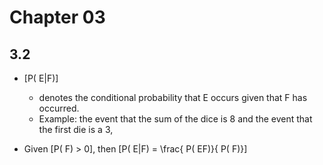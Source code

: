 # Chapter 03

## 3.2
* \[P( E|F)\]
  * denotes the conditional probability that E occurs given that F has occurred.
  * Example: the event that the sum of the dice is 8 and the event 
    that the first die is a 3,


* Given \[P( F) > 0\], then \[P( E|F) = \frac{ P( EF)}{ P( F)}\]
